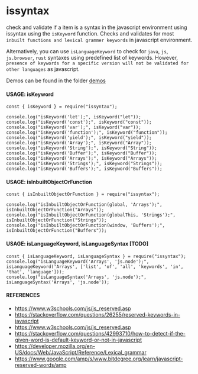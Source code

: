 # issyntax
check and validate if a item is a syntax in the javascript environment using issyntax using the `isKeyword` function. Checks and validates for most `inbuilt functions and lexical grammer keywords` in javascript environment.

Alternatively, you can use `isLanguageKeyword` to check for `java`, `js`, `js.browser`, `rust` syntaxes using predefined list of keywords. However, `presence of keywords for a specific version will not be validated for other languages` as javascript. 

Demos can be found in the folder [demos](https://github.com/ganeshkbhat/issyntax/tree/main/demos)


#### USAGE: isKeyword

```
const { isKeyword } = require("issyntax");

console.log("isKeyword('let');", isKeyword("let"));
console.log("isKeyword('const');", isKeyword("const"));
console.log("isKeyword('var');", isKeyword("var"));
console.log("isKeyword('function');", isKeyword("function"));
console.log("isKeyword('yield');", isKeyword("yield"));
console.log("isKeyword('Array');", isKeyword("Array"));
console.log("isKeyword('String');", isKeyword("String"));
console.log("isKeyword('Buffer');", isKeyword("Buffer"));
console.log("isKeyword('Arrays');", isKeyword("Arrays"));
console.log("isKeyword('Strings');", isKeyword("Strings"));
console.log("isKeyword('Buffers');", isKeyword("Buffers"));
```

#### USAGE: isInbuiltObjectOrFunction

```
const { isInbuiltObjectOrFunction } = require("issyntax");

console.log("isInbuiltObjectOrFunction(global, 'Arrays');", isInbuiltObjectOrFunction("Arrays"));
console.log("isInbuiltObjectOrFunction(globalThis, 'Strings');", isInbuiltObjectOrFunction("Strings"));
console.log("isInbuiltObjectOrFunction(window, 'Buffers');", isInbuiltObjectOrFunction("Buffers"));
```
<!-- 
#### USAGE: isSyntax [TODO]

```
const { isSyntax } = require("issyntax");

console.log("isSyntax('let');", isSyntax("let"));
console.log("isSyntax('const');", isSyntax("const"));
console.log("isSyntax('var');", isSyntax("var"));
```  
-->


#### USAGE: isLanguageKeyword, isLanguageSyntax [TODO]

```
const { isLanguageKeyword, isLanguageSyntax } = require("issyntax");
console.log("isLanguageKeyword('Arrays', 'js.node');", isLanguageKeyword('Arrays', ['list', 'of', 'all', 'keywords', 'in', 'that', 'language']));
console.log("isLanguageSyntax('Arrays', 'js.node');", isLanguageSyntax('Arrays', 'js.node'));
```


#### REFERENCES

- https://www.w3schools.com/js/js_reserved.asp
- https://stackoverflow.com/questions/26255/reserved-keywords-in-javascript
- https://www.w3schools.com/js/js_reserved.asp
- https://stackoverflow.com/questions/42993710/how-to-detect-if-the-given-word-is-default-keyword-or-not-in-javascript
- https://developer.mozilla.org/en-US/docs/Web/JavaScript/Reference/Lexical_grammar
- https://www.google.com/amp/s/www.bitdegree.org/learn/javascript-reserved-words/amp

